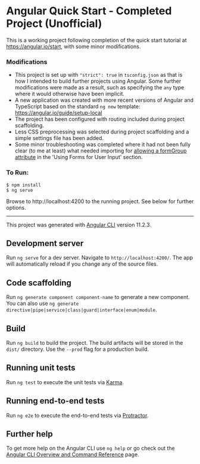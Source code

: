 # Angular Quick Start - Completed Project (Unofficial)

This is a working project following completion of the quick start tutorial at https://angular.io/start, with some minor modifications.

### Modifications

- This project is set up with `"strict": true` in `tsconfig.json` as that is how I intended to build further projects using Angular. Some further modifications were made as a result, such as specifying the `any` type where it would otherwise have been implicit.
- A new application was created with more recent versions of Angular and TypeScript based on the standard `ng new` template: https://angular.io/guide/setup-local
- The project has been configured with routing included during project scaffolding.
- Less CSS preprocessing was selected during project scaffolding and a simple settings file has been added.  
- Some minor troubleshooting was completed where it had not been fully clear (to me at least) what needed importing for [allowing a formGroup attribute](https://stackoverflow.com/questions/39152071/cant-bind-to-formgroup-since-it-isnt-a-known-property-of-form) in the 'Using Forms for User Input' section.

### To Run:

```
$ npm install
$ ng serve
```

Browse to http://localhost:4200 to the running project. See below for further options.

---

This project was generated with [Angular CLI](https://github.com/angular/angular-cli) version 11.2.3.

## Development server

Run `ng serve` for a dev server. Navigate to `http://localhost:4200/`. The app will automatically reload if you change any of the source files.

## Code scaffolding

Run `ng generate component component-name` to generate a new component. You can also use `ng generate directive|pipe|service|class|guard|interface|enum|module`.

## Build

Run `ng build` to build the project. The build artifacts will be stored in the `dist/` directory. Use the `--prod` flag for a production build.

## Running unit tests

Run `ng test` to execute the unit tests via [Karma](https://karma-runner.github.io).

## Running end-to-end tests

Run `ng e2e` to execute the end-to-end tests via [Protractor](http://www.protractortest.org/).

## Further help

To get more help on the Angular CLI use `ng help` or go check out the [Angular CLI Overview and Command Reference](https://angular.io/cli) page.
